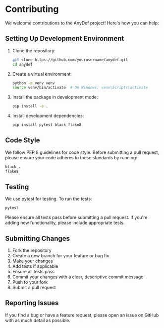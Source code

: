 # Contributing

We welcome contributions to the AnyDef project! Here's how you can help:

## Setting Up Development Environment

1. Clone the repository:
   ```bash
   git clone https://github.com/yourusername/anydef.git
   cd anydef
   ```

2. Create a virtual environment:
   ```bash
   python -m venv venv
   source venv/bin/activate  # On Windows: venv\Scripts\activate
   ```

3. Install the package in development mode:
   ```bash
   pip install -e .
   ```

4. Install development dependencies:
   ```bash
   pip install pytest black flake8
   ```

## Code Style

We follow PEP 8 guidelines for code style. Before submitting a pull request, please ensure your code adheres to these standards by running:

```bash
black .
flake8
```

## Testing

We use pytest for testing. To run the tests:

```bash
pytest
```

Please ensure all tests pass before submitting a pull request. If you're adding new functionality, please include appropriate tests.

## Submitting Changes

1. Fork the repository
2. Create a new branch for your feature or bug fix
3. Make your changes
4. Add tests if applicable
5. Ensure all tests pass
6. Commit your changes with a clear, descriptive commit message
7. Push to your fork
8. Submit a pull request

## Reporting Issues

If you find a bug or have a feature request, please open an issue on GitHub with as much detail as possible.